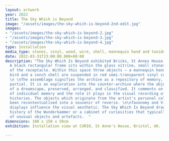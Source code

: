 ```yaml
---
layout: artwork
year: 2022
title: The Sky Which is Beyond
image: "/assets/images/the-sky-which-is-beyond-2nd-edit.jpg"
images:
- "/assets/images/the-sky-which-is-beyond-2.jpg"
- "/assets/images/the-sky-which-is-beyond-3.jpg"
- "/assets/images/the-sky-which-is-beyond-4.jpg"
type: Installation
media_type: stones, vinyl, wood, wire, shell, mannequin hand and taxidermy bird
date: 2022-03-31T23:00:00.000+00:00
description: "The Sky Which Is Beyond exhibited Bricks, St Annes House, Bristol (2022)
  A black rectangular frame sits within the glass vitrine, small stones fill the base
  of the receptacle. Within this space three objects – a mannequin hand, a taxidermy
  bird and a conch shell are suspended in red semi-transparent vinyl compartments.
  \n \nThe assemblage signifies the archive as a repository of memory, unstable and
  partial. It is an exploration into the counter-archive where the objects are fragments
  of a dreamscape, preserved, arranged, and classified. It comments on the narrative
  of individual memory and the role it plays in the visual recording of our collective
  histories. The objects which originate from the artist's personal collection, have
  been recontextualised into a souvenir of reverie. \n\nTaxonomy and Victorian taxidermy
  displays influence the visual aesthetic. The Sky Which Is Beyond draws on the rich
  history of the Wunderkammer or a cabinet of curiosities that typically stored collections
  of unusual objects and artefacts.  "
dimensions: 100 x 150 x 50cm
exhibition: Installation view at CURIO, St Anne's House, Bristol, UK.

---
```

